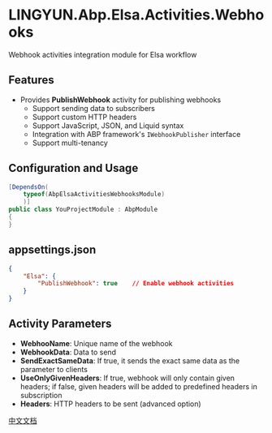 # LINGYUN.Abp.Elsa.Activities.Webhooks

Webhook activities integration module for Elsa workflow

## Features

* Provides **PublishWebhook** activity for publishing webhooks
  * Support sending data to subscribers
  * Support custom HTTP headers
  * Support JavaScript, JSON, and Liquid syntax
  * Integration with ABP framework's `IWebhookPublisher` interface
  * Support multi-tenancy

## Configuration and Usage

```csharp
[DependsOn(
    typeof(AbpElsaActivitiesWebhooksModule)
    )]
public class YouProjectModule : AbpModule
{
}
```

## appsettings.json

```json
{
    "Elsa": {
        "PublishWebhook": true    // Enable webhook activities
    }
}
```

## Activity Parameters

* **WebhooName**: Unique name of the webhook
* **WebhookData**: Data to send
* **SendExactSameData**: If true, it sends the exact same data as the parameter to clients
* **UseOnlyGivenHeaders**: If true, webhook will only contain given headers; if false, given headers will be added to predefined headers in subscription
* **Headers**: HTTP headers to be sent (advanced option)

[中文文档](./README.md)
